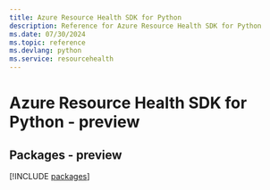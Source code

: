 ```yaml
---
title: Azure Resource Health SDK for Python
description: Reference for Azure Resource Health SDK for Python
ms.date: 07/30/2024
ms.topic: reference
ms.devlang: python
ms.service: resourcehealth
---
```

# Azure Resource Health SDK for Python - preview
## Packages - preview
[!INCLUDE [packages](resource-health-index.md)]